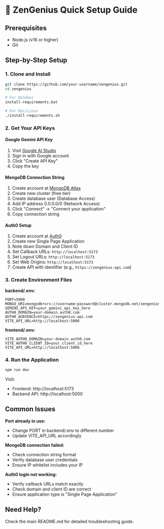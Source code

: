 # 🚀 ZenGenius Quick Setup Guide

## Prerequisites

- Node.js (v16 or higher)
- Git

## Step-by-Step Setup

### 1. Clone and Install

```bash
git clone https://github.com/your-username/zengenius.git
cd zengenius

# For Windows
install-requirements.bat

# For Mac/Linux
./install-requirements.sh
```

### 2. Get Your API Keys

#### Google Gemini API Key

1. Visit [Google AI Studio](https://makersuite.google.com/app/apikey)
2. Sign in with Google account
3. Click "Create API Key"
4. Copy the key

#### MongoDB Connection String

1. Create account at [MongoDB Atlas](https://www.mongodb.com/atlas)
2. Create new cluster (free tier)
3. Create database user (Database Access)
4. Add IP address 0.0.0.0/0 (Network Access)
5. Click "Connect" → "Connect your application"
6. Copy connection string

#### Auth0 Setup

1. Create account at [Auth0](https://auth0.com/)
2. Create new Single Page Application
3. Note down Domain and Client ID
4. Set Callback URLs: `http://localhost:5173`
5. Set Logout URLs: `http://localhost:5173`
6. Set Web Origins: `http://localhost:5173`
7. Create API with identifier (e.g., `https://zengenius-api.com`)

### 3. Create Environment Files

**backend/.env:**

```env
PORT=5000
MONGO_URI=mongodb+srv://username:password@cluster.mongodb.net/zengenius
GEMINI_API_KEY=your_gemini_api_key_here
AUTH0_DOMAIN=your-domain.auth0.com
AUTH0_AUDIENCE=https://zengenius-api.com
VITE_API_URL=http://localhost:5000
```

**frontend/.env:**

```env
VITE_AUTH0_DOMAIN=your-domain.auth0.com
VITE_AUTH0_CLIENT_ID=your_client_id_here
VITE_API_URL=http://localhost:5000
```

### 4. Run the Application

```bash
npm run dev
```

Visit:

- Frontend: http://localhost:5173
- Backend API: http://localhost:5000

## Common Issues

**Port already in use:**

- Change PORT in backend/.env to different number
- Update VITE_API_URL accordingly

**MongoDB connection failed:**

- Check connection string format
- Verify database user credentials
- Ensure IP whitelist includes your IP

**Auth0 login not working:**

- Verify callback URLs match exactly
- Check domain and client ID are correct
- Ensure application type is "Single Page Application"

## Need Help?

Check the main README.md for detailed troubleshooting guide.
